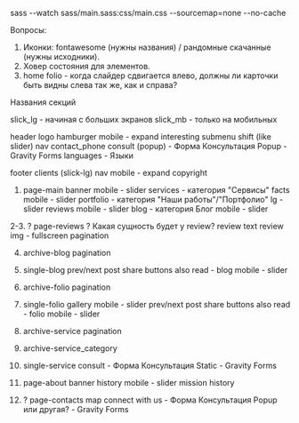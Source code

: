 
sass --watch sass/main.sass:css/main.css --sourcemap=none --no-cache

Вопросы:
1. Иконки: fontawesome (нужны названия) / рандомные скачанные (нужны исходники).
2. Ховер состояния для элементов.
3. home folio - когда слайдер сдвигается влево, должны ли карточки быть видны слева так же, как и справа?

Названия секций

slick_lg - начиная с больших экранов
slick_mb - только на мобильных

header
	logo
	hamburger
		mobile - expand
		interesting submenu shift (like slider)
	nav
	contact_phone
	consult (popup) - Форма Консультация Popup - Gravity Forms
	languages - Языки

footer
	clients (slick-lg)
	nav
		mobile - expand
	copyright



1. page-main
	banner
		mobile - slider
	services - категория "Сервисы"
	facts
		mobile - slider
	portfolio - категория "Наши работы"/"Портфолио"
		lg - slider
	reviews
		mobile - slider
	blog - категория Блог
		mobile - slider

2-3. ? page-reviews
	? Какая сущность будет у review?
	review text
	review img - fullscreen
	pagination

4. archive-blog
	pagination

5. single-blog
	prev/next post
	share buttons
	also read - blog
		mobile - slider

6. archive-folio
	pagination

7. single-folio
	gallery
		mobile - slider
	prev/next post
	share buttons
	also read - folio
		mobile - slider

8. archive-service
	pagination

9. archive-service_category

10. single-service
	consult - Форма Консультация Static - Gravity Forms

11. page-about
	banner
	history
		mobile - slider
	mission
	history

12. ? page-contacts
	map
	connect with us - Форма Консультация Popup или другая? - Gravity Forms

